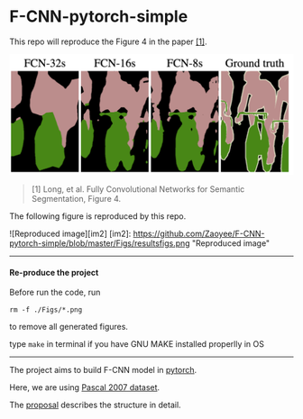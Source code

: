 # F-CNN-pytorch-simple
 
This repo will reproduce the Figure 4 in the paper [[1]](https://arxiv.org/abs/1802.07167).

![Semantic image][logo]

[logo]: https://github.com/Zaoyee/F-CNN-pytorch-simple/blob/master/doc/image%20aim.png "Semantic image"
> [1] Long, et al. Fully Convolutional Networks for Semantic Segmentation, Figure 4.

The following figure is reproduced by this repo.

![Reproduced image][im2]
[im2]: https://github.com/Zaoyee/F-CNN-pytorch-simple/blob/master/Figs/resultsfigs.png "Reproduced image"

----

#### Re-produce the project

Before run the code, run

```
rm -f ./Figs/*.png
```

to remove all generated figures.

type `make` in terminal if you have GNU MAKE installed properlly in OS

----

The project aims to build F-CNN model in [pytorch](https://pytorch.org/).

Here, we are using [Pascal 2007 dataset](http://host.robots.ox.ac.uk/pascal/VOC/).

The [proposal](https://github.com/Zaoyee/F-CNN-pytorch-simple/blob/master/doc/Project-2-Week-1.pdf) describes the structure in detail.
